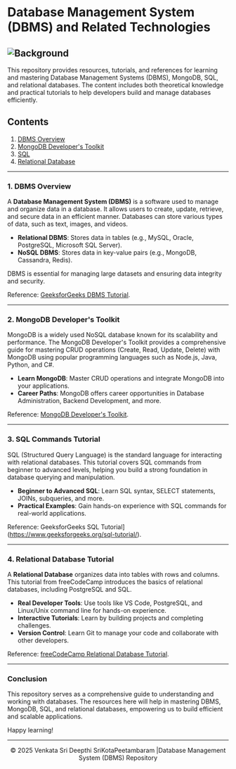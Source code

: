 # Database Management System (DBMS) and Related Technologies

## ![Background](https://miro.medium.com/v2/resize:fit:1400/0*g0r82-DobHO0DXD_.gif)

This repository provides resources, tutorials, and references for learning and mastering Database Management Systems (DBMS), MongoDB, SQL, and relational databases. The content includes both theoretical knowledge and practical tutorials to help developers build and manage databases efficiently.

## Contents

1. [DBMS Overview](#dbms-overview)
2. [MongoDB Developer's Toolkit](#mongodb-developers-toolkit)
3. [SQL](#sql-commands-tutorial)
4. [Relational Database](#relational-database-tutorial)

---

### 1. DBMS Overview

A **Database Management System (DBMS)** is a software used to manage and organize data in a database. It allows users to create, update, retrieve, and secure data in an efficient manner. Databases can store various types of data, such as text, images, and videos.

- **Relational DBMS**: Stores data in tables (e.g., MySQL, Oracle, PostgreSQL, Microsoft SQL Server).
- **NoSQL DBMS**: Stores data in key-value pairs (e.g., MongoDB, Cassandra, Redis).

DBMS is essential for managing large datasets and ensuring data integrity and security.

Reference: [GeeksforGeeks DBMS Tutorial](https://www.geeksforgeeks.org/dbms/?ref=outind).

---

### 2. MongoDB Developer's Toolkit

MongoDB is a widely used NoSQL database known for its scalability and performance. The MongoDB Developer's Toolkit provides a comprehensive guide for mastering CRUD operations (Create, Read, Update, Delete) with MongoDB using popular programming languages such as Node.js, Java, Python, and C#.

- **Learn MongoDB**: Master CRUD operations and integrate MongoDB into your applications.
- **Career Paths**: MongoDB offers career opportunities in Database Administration, Backend Development, and more.

Reference: [MongoDB Developer's Toolkit](https://www.geeksforgeeks.org/courses/mongodb-developers-toolkit-crud-mastery?itm_source=geeksforgeeks&itm_medium=user-profile&itm_campaign=courses).

---

### 3. SQL Commands Tutorial

SQL (Structured Query Language) is the standard language for interacting with relational databases. This tutorial covers SQL commands from beginner to advanced levels, helping you build a strong foundation in database querying and manipulation.

- **Beginner to Advanced SQL**: Learn SQL syntax, SELECT statements, JOINs, subqueries, and more.
- **Practical Examples**: Gain hands-on experience with SQL commands for real-world applications.

Reference: GeeksforGeeks SQL Tutorial](https://www.geeksforgeeks.org/sql-tutorial/).

---

### 4. Relational Database Tutorial

A **Relational Database** organizes data into tables with rows and columns. This tutorial from freeCodeCamp introduces the basics of relational databases, including PostgreSQL and SQL.

- **Real Developer Tools**: Use tools like VS Code, PostgreSQL, and Linux/Unix command line for hands-on experience.
- **Interactive Tutorials**: Learn by building projects and completing challenges.
- **Version Control**: Learn Git to manage your code and collaborate with other developers.

Reference: [freeCodeCamp Relational Database Tutorial](https://www.freecodecamp.org/learn/relational-database/).

---

### Conclusion

This repository serves as a comprehensive guide to understanding and working with databases. The resources here will help in mastering DBMS, MongoDB, SQL, and relational databases, empowering us to build efficient and scalable applications.

Happy learning!

---

<p align="center">&copy; 2025 Venkata Sri Deepthi SriKotaPeetambaram |Database Management System (DBMS) Repository</p>
